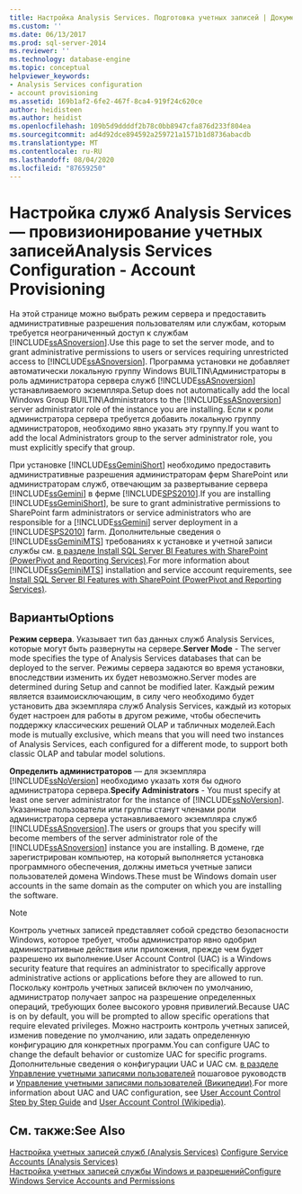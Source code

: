 ```yaml
---
title: Настройка Analysis Services. Подготовка учетных записей | Документация Майкрософт
ms.custom: ''
ms.date: 06/13/2017
ms.prod: sql-server-2014
ms.reviewer: ''
ms.technology: database-engine
ms.topic: conceptual
helpviewer_keywords:
- Analysis Services configuration
- account provisioning
ms.assetid: 169b1af2-6fe2-467f-8ca4-919f24c620ce
author: heidisteen
ms.author: heidist
ms.openlocfilehash: 109b5d9ddddf2b78c0bb8947cfa876d233f804ea
ms.sourcegitcommit: ad4d92dce894592a259721a1571b1d8736abacdb
ms.translationtype: MT
ms.contentlocale: ru-RU
ms.lasthandoff: 08/04/2020
ms.locfileid: "87659250"
---
```

# <a name="analysis-services-configuration---account-provisioning"></a><span data-ttu-id="1ec4c-102">Настройка служб Analysis Services — провизионирование учетных записей</span><span class="sxs-lookup"><span data-stu-id="1ec4c-102">Analysis Services Configuration - Account Provisioning</span></span>
  <span data-ttu-id="1ec4c-103">На этой странице можно выбрать режим сервера и предоставить административные разрешения пользователям или службам, которым требуется неограниченный доступ к службам [!INCLUDE[ssASnoversion](../../includes/ssasnoversion-md.md)].</span><span class="sxs-lookup"><span data-stu-id="1ec4c-103">Use this page to set the server mode, and to grant administrative permissions to users or services requiring unrestricted access to [!INCLUDE[ssASnoversion](../../includes/ssasnoversion-md.md)].</span></span> <span data-ttu-id="1ec4c-104">Программа установки не добавляет автоматически локальную группу Windows BUILTIN\Администраторы в роль администратора сервера служб [!INCLUDE[ssASnoversion](../../includes/ssasnoversion-md.md)] устанавливаемого экземпляра.</span><span class="sxs-lookup"><span data-stu-id="1ec4c-104">Setup does not automatically add the local Windows Group BUILTIN\Administrators to the [!INCLUDE[ssASnoversion](../../includes/ssasnoversion-md.md)] server administrator role of the instance you are installing.</span></span> <span data-ttu-id="1ec4c-105">Если к роли администратора сервера требуется добавить локальную группу администраторов, необходимо явно указать эту группу.</span><span class="sxs-lookup"><span data-stu-id="1ec4c-105">If you want to add the local Administrators group to the server administrator role, you must explicitly specify that group.</span></span>  
  
 <span data-ttu-id="1ec4c-106">При установке [!INCLUDE[ssGeminiShort](../../includes/ssgeminishort-md.md)] необходимо предоставить административные разрешения администраторам ферм SharePoint или администраторам служб, отвечающим за развертывание сервера [!INCLUDE[ssGemini](../../includes/ssgemini-md.md)] в ферме [!INCLUDE[SPS2010](../../includes/sps2010-md.md)].</span><span class="sxs-lookup"><span data-stu-id="1ec4c-106">If you are installing [!INCLUDE[ssGeminiShort](../../includes/ssgeminishort-md.md)], be sure to grant administrative permissions to SharePoint farm administrators or service administrators who are responsible for a [!INCLUDE[ssGemini](../../includes/ssgemini-md.md)] server deployment in a [!INCLUDE[SPS2010](../../includes/sps2010-md.md)] farm.</span></span> <span data-ttu-id="1ec4c-107">Дополнительные сведения о [!INCLUDE[ssGeminiMTS](../../includes/ssgeminimts-md.md)] требованиях к установке и учетной записи службы см. [в разделе Install SQL Server BI Features with SharePoint &#40;PowerPivot and Reporting Services&#41;](../../../2014/sql-server/install/install-sql-server-bi-features-sharepoint-powerpivot-reporting-services.md).</span><span class="sxs-lookup"><span data-stu-id="1ec4c-107">For more information about [!INCLUDE[ssGeminiMTS](../../includes/ssgeminimts-md.md)] installation and service account requirements, see [Install SQL Server BI Features with SharePoint &#40;PowerPivot and Reporting Services&#41;](../../../2014/sql-server/install/install-sql-server-bi-features-sharepoint-powerpivot-reporting-services.md).</span></span>  
  
## <a name="options"></a><span data-ttu-id="1ec4c-108">Варианты</span><span class="sxs-lookup"><span data-stu-id="1ec4c-108">Options</span></span>  
 <span data-ttu-id="1ec4c-109">**Режим сервера**. Указывает тип баз данных служб Analysis Services, которые могут быть развернуты на сервере.</span><span class="sxs-lookup"><span data-stu-id="1ec4c-109">**Server Mode** - The server mode specifies the type of Analysis Services databases that can be deployed to the server.</span></span> <span data-ttu-id="1ec4c-110">Режимы сервера задаются во время установки, впоследствии изменить их будет невозможно.</span><span class="sxs-lookup"><span data-stu-id="1ec4c-110">Server modes are determined during Setup and cannot be modified later.</span></span> <span data-ttu-id="1ec4c-111">Каждый режим является взаимоисключающим, в силу чего необходимо будет установить два экземпляра служб Analysis Services, каждый из которых будет настроен для работы в другом режиме, чтобы обеспечить поддержку классических решений OLAP и табличных моделей.</span><span class="sxs-lookup"><span data-stu-id="1ec4c-111">Each mode is mutually exclusive, which means that you will need two instances of Analysis Services, each configured for a different mode, to support both classic OLAP and tabular model solutions.</span></span>  
  
 <span data-ttu-id="1ec4c-112">**Определить администраторов** — для экземпляра [!INCLUDE[ssNoVersion](../../includes/ssnoversion-md.md)] необходимо указать хотя бы одного администратора сервера.</span><span class="sxs-lookup"><span data-stu-id="1ec4c-112">**Specify Administrators** - You must specify at least one server administrator for the instance of [!INCLUDE[ssNoVersion](../../includes/ssnoversion-md.md)].</span></span> <span data-ttu-id="1ec4c-113">Указанные пользователи или группы станут членами роли администратора сервера устанавливаемого экземпляра служб [!INCLUDE[ssASnoversion](../../includes/ssasnoversion-md.md)].</span><span class="sxs-lookup"><span data-stu-id="1ec4c-113">The users or groups that you specify will become members of the server administrator role of the [!INCLUDE[ssASnoversion](../../includes/ssasnoversion-md.md)] instance you are installing.</span></span> <span data-ttu-id="1ec4c-114">В домене, где зарегистрирован компьютер, на который выполняется установка программного обеспечения, должны иметься учетные записи пользователей домена Windows.</span><span class="sxs-lookup"><span data-stu-id="1ec4c-114">These must be Windows domain user accounts in the same domain as the computer on which you are installing the software.</span></span>  
  
> [!NOTE]  
>  <span data-ttu-id="1ec4c-115">Контроль учетных записей представляет собой средство безопасности Windows, которое требует, чтобы администратор явно одобрил административные действия или приложения, прежде чем будет разрешено их выполнение.</span><span class="sxs-lookup"><span data-stu-id="1ec4c-115">User Account Control (UAC) is a Windows security feature that requires an administrator to specifically approve administrative actions or applications before they are allowed to run.</span></span> <span data-ttu-id="1ec4c-116">Поскольку контроль учетных записей включен по умолчанию, администратор получает запрос на разрешение определенных операций, требующих более высокого уровня привилегий.</span><span class="sxs-lookup"><span data-stu-id="1ec4c-116">Because UAC is on by default, you will be prompted to allow specific operations that require elevated privileges.</span></span> <span data-ttu-id="1ec4c-117">Можно настроить контроль учетных записей, изменив поведение по умолчанию, или задать определенную конфигурацию для конкретных программ.</span><span class="sxs-lookup"><span data-stu-id="1ec4c-117">You can configure UAC to change the default behavior or customize UAC for specific programs.</span></span> <span data-ttu-id="1ec4c-118">Дополнительные сведения о конфигурации UAC и UAC см. [в разделе Управление учетными записями пользователей](https://go.microsoft.com/fwlink/?linkid=196350) пошаговое руководств и [Управление учетными записями пользователей (Википедии)](https://go.microsoft.com/fwlink/?linkid=196351).</span><span class="sxs-lookup"><span data-stu-id="1ec4c-118">For more information about UAC and UAC configuration, see [User Account Control Step by Step Guide](https://go.microsoft.com/fwlink/?linkid=196350) and [User Account Control (Wikipedia)](https://go.microsoft.com/fwlink/?linkid=196351).</span></span>  
  
## <a name="see-also"></a><span data-ttu-id="1ec4c-119">См. также:</span><span class="sxs-lookup"><span data-stu-id="1ec4c-119">See Also</span></span>  
 <span data-ttu-id="1ec4c-120">[Настройка учетных записей служб &#40;Analysis Services&#41;](../../../2014/analysis-services/instances/configure-service-accounts-analysis-services.md) </span><span class="sxs-lookup"><span data-stu-id="1ec4c-120">[Configure Service Accounts &#40;Analysis Services&#41;](../../../2014/analysis-services/instances/configure-service-accounts-analysis-services.md) </span></span>  
 [<span data-ttu-id="1ec4c-121">Настройка учетных записей службы Windows и разрешений</span><span class="sxs-lookup"><span data-stu-id="1ec4c-121">Configure Windows Service Accounts and Permissions</span></span>](../../database-engine/configure-windows/configure-windows-service-accounts-and-permissions.md)  
  
  
